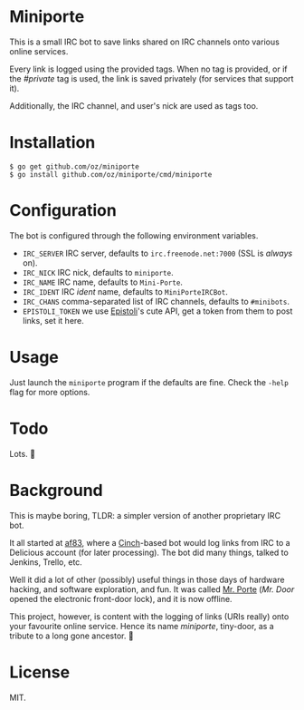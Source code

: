 # Miniporte

This is a small IRC bot to save links shared on IRC channels onto various
online services.

Every link is logged using the provided tags. When no tag is provided, or if
the *#private* tag is used, the link is saved privately (for services that
support it).

Additionally, the IRC channel, and user's nick are used as tags too.

# Installation

```
$ go get github.com/oz/miniporte
$ go install github.com/oz/miniporte/cmd/miniporte
```

# Configuration

The bot is configured through the following environment variables.

- `IRC_SERVER` IRC server, defaults to `irc.freenode.net:7000` (SSL is
  *always* on).
- `IRC_NICK` IRC nick, defaults to `miniporte`.
- `IRC_NAME` IRC name, defaults to `Mini-Porte`.
- `IRC_IDENT` IRC *ident* name, defaults to `MiniPorteIRCBot`.
- `IRC_CHANS` comma-separated list of IRC channels, defaults to `#minibots`.
- `EPISTOLI_TOKEN` we use [Epistoli][epistoli]'s cute API, get a token from
  them to post links, set it here.

[epistoli]: https://episto.li

# Usage

Just launch the `miniporte` program if the defaults are fine. Check the `-help`
flag for more options.

# Todo

Lots. :muscle:

# Background

This is maybe boring, TLDR: a simpler version of another proprietary IRC bot.

It all started at [af83][af83], where a [Cinch][cinch]-based bot would log
links from IRC to a Delicious account (for later processing). The bot did many
things, talked to Jenkins, Trello, etc.

Well it did a lot of other (possibly) useful things in those days of hardware
hacking, and software exploration, and fun. It was called [Mr. Porte][mr-porte]
(*Mr. Door* opened the electronic front-door lock), and it is now offline.

This project, however, is content with the logging of links (URIs really) onto
your favourite online service. Hence its name *miniporte*, tiny-door, as a
tribute to a long gone ancestor. :door:

[af83]: http://af83.com
[cinch]: https://github.com/cinchrb/cinch
[mr-porte]: https://episto.li/profile/les-pepitos/mr-porte

# License

MIT.
